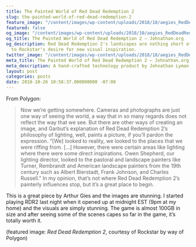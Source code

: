 ```yaml
---
title: The Painted World of Red Dead Redemption 2
slug: the-painted-world-of-red-dead-redemption-2
feature_image: "/content/images/wp-content/uploads/2018/10/aegies_RedDeadRedemption2_20181022_18_39_47.png.jpeg"
featured: false
og_image: "/content/images/wp-content/uploads/2018/10/aegies_RedDeadRedemption2_20181022_18_39_47.png.jpeg"
og_title: The Painted World of Red Dead Redemption 2 – Johnathan.org
og_description: Red Dead Redemption 2's landscapes are nothing short of gorgeous thanks
  to Rockstar's desire for new visual inspiration.
twitter_image: "/content/images/wp-content/uploads/2018/10/aegies_RedDeadRedemption2_20181022_18_39_47.png.jpeg"
meta_title: The Painted World of Red Dead Redemption 2 – Johnathan.org
meta_description: A hand-crafted technology product by Johnathan Lyman
layout: post
categories: posts
date: 2018-10-26 10:58:37.000000000 -07:00
---
```


From Polygon:

>  Now we’re getting somewhere. Cameras and photographs are just one way of seeing the world, a way that in so many regards does not reflect the way that we see. But there are other ways of creating an image, and Garbut’s explanation of Red Dead Redemption 2’s philosophy of lighting, well, paints a picture, if you’ll pardon the expression.
> “[We] looked to reality, we looked to the places that we were riffing from. […] However, there were certain areas like lighting where there were some direct inspirations. Owen Shepherd, our lighting director, looked to the pastoral and landscape painters like Turner, Rembrandt and American landscape painters from the 19th century such as Albert Bierstadt, Frank Johnson, and Charles Russell.”
> In my opinion, that’s not where Red Dead Redemption 2’s painterly influences stop, but it’s a great place to begin.

This is a great piece by Arthur Gies and the images are stunning. I started playing RDR2 last night when it opened up at midnight EST (9pm at my home) and the visuals are simply stunning. The game is almost 100GB in size and after seeing some of the scenes capes so far in the game, it’s totally worth it.

(featured image: _Red Dead Redemption 2_, courtesy of Rockstar by way of Polygon)

